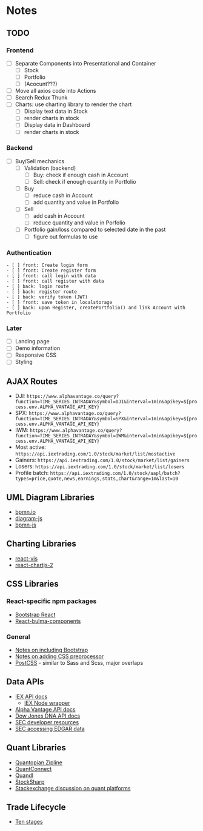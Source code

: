 # Notes
## TODO
### Frontend
- [ ] Separate Components into Presentational and Container
    - [ ] Stock
    - [ ] Portfolio
    - [ ] (Acocunt???)
- [ ] Move all axios code into Actions
- [ ] Search Redux Thunk
- [ ] Charts: use charting library to render the chart
    - [ ] Display text data in Stock
    - [ ] render charts in stock
    - [ ] Display data in Dashboard
    - [ ] render charts in stock

### Backend
- [ ] Buy/Sell mechanics
    - [ ] Validation (backend)
        - [ ] Buy: check if enough cash in Account
        - [ ] Sell: check if enough quantity in Portfolio
    - [ ] Buy 
        - [ ] reduce cash in Account
        - [ ] add quantity and value in Portfolio
    - [ ] Sell
        - [ ] add cash in Account
        - [ ] reduce quantity and value in Porfolio
    - [ ] Portfolio gain/loss compared to selected date in the past
        - [ ] figure out formulas to use

### Authentication
    - [ ] front: Create login form
    - [ ] front: Create register form
    - [ ] front: call login with data
    - [ ] front: call register with data
    - [ ] back: login route
    - [ ] back: register route
    - [ ] back: verify token (JWT)
    - [ ] front: save token in localstorage
    - [ ] back: upon Register, createPortfolio() and link Account with Portfolio

### Later
- [ ] Landing page
- [ ] Demo information
- [ ] Responsive CSS
- [ ] Styling

## AJAX Routes
- DJI: `https://www.alphavantage.co/query?function=TIME_SERIES_INTRADAY&symbol=DJI&interval=1min&apikey=${process.env.ALPHA_VANTAGE_API_KEY}`
- SPX: `https://www.alphavantage.co/query?function=TIME_SERIES_INTRADAY&symbol=SPX&interval=1min&apikey=${process.env.ALPHA_VANTAGE_API_KEY}`
- IWM: `https://www.alphavantage.co/query?function=TIME_SERIES_INTRADAY&symbol=IWM&interval=1min&apikey=${process.env.ALPHA_VANTAGE_API_KEY}`
- Most active: `https://api.iextrading.com/1.0/stock/market/list/mostactive`
- Gainers: `https://api.iextrading.com/1.0/stock/market/list/gainers`
- Losers: `https://api.iextrading.com/1.0/stock/market/list/losers`
- Profile batch: `https://api.iextrading.com/1.0/stock/aapl/batch?types=price,quote,news,earnings,stats,chart&range=1m&last=10`

## UML Diagram Libraries
- [bpmn.io](https://bpmn.io/)
- [diagram-js](https://www.npmjs.com/package/diagram-js)
- [bpmn-js](https://github.com/bpmn-io/bpmn-js)

## Charting Libraries
- [react-vis](https://github.com/uber/react-vis)
- [react-chartjs-2](https://github.com/jerairrest/react-chartjs-2)

## CSS Libraries
### React-specific npm packages
- [Bootstrap React]()
- [React-bulma-components](https://github.com/couds/react-bulma-components)
### General
- [Notes on including Bootstrap](https://github.com/facebook/create-react-app/issues/201)
- [Notes on adding CSS preprocessor](https://github.com/facebook/create-react-app/blob/master/packages/react-scripts/template/README.md#adding-a-css-preprocessor-sass-less-etc)
- [PostCSS](https://github.com/postcss/postcss) - similar to Sass and Scss, major overlaps

## Data APIs
- [IEX API docs](https://iextrading.com/developer/docs/#getting-started)
    - [IEX Node wrapper](https://github.com/bilalq/iex-api)
- [Alpha Vantage API docs](https://www.alphavantage.co/documentation/)
- [Dow Jones DNA API docs](https://developer.dowjones.com/site/global/develop/introduction/index.gsp)
- [SEC developer resources](https://www.sec.gov/developer)
- [SEC accessing EDGAR data](https://www.sec.gov/edgar/searchedgar/accessing-edgar-data.htm)

## Quant Libraries
- [Quantopian Zipline](https://github.com/quantopian/zipline)
- [QuantConnect](https://www.quantconnect.com/docs)
- [Quandl](https://docs.quandl.com/docs)
- [StockSharp](https://github.com/StockSharp/StockSharp)
- [Stackexchange discussion on quant platforms](https://quant.stackexchange.com/questions/10905/what-open-source-trading-platform-are-available)

## Trade Lifecycle
- [Ten stages](https://www.allaboutfinancecareers.co.uk/industry/infrastructure/the-trade-life-cycle-explained)
